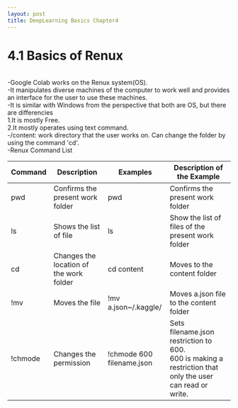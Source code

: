 ```yaml
---
layout: post
title: DeepLearning Basics Chapter4
---
```


# 4.1 Basics of Renux 
<br/>
-Google Colab works on the Renux system(OS).<br/>
-It manipulates diverse machines of the computer to work well and provides an interface for the user to use these machines.<br/>
-It is similar with Windows from the perspective that both are OS, but there are differencies<br/>
1.It is mostly Free.<br/>
2.It mostly operates using text command.<br/>
-/content: work directory that the user works on. Can change the folder by using the command 'cd'.<br/>
-Renux Command List<br/>

  Command  | Description   | Examples  | Description of the Example 
 ----------|---------------|-----------|------------------------------------
 pwd       | Confirms the present work folder |   pwd  | Confirms the present work folder             
 ls       |    Shows the list of file|   ls    | Show the list of files of the present work folder 
 cd       | Changes the location of the work folder  | cd content   | Moves to the content folder                       
!mv      | Moves the file  | !mv a.json~/.kaggle/  | Moves a.json file to the content folder           
!chmode  | Changes the permission  | !chmode 600<br/>filename.json | Sets filename.json restriction to 600.<br/>600 is making a restriction that only the user can read or write.           
                                                     
                                                     
                                                     
                                                     
